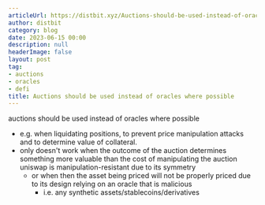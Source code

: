```yaml
---
articleUrl: https://distbit.xyz/Auctions-should-be-used-instead-of-oracles-where-possible
author: distbit
category: blog
date: 2023-06-15 00:00
description: null
headerImage: false
layout: post
tag:
- auctions
- oracles
- defi
title: Auctions should be used instead of oracles where possible
---
```


  


auctions should be used instead of oracles where possible
- e.g. when liquidating positions, to prevent price manipulation attacks and to determine value of collateral.
- only doesn't work when the outcome of the auction determines something more valuable than the cost of manipulating the auction uniswap is manipulation-resistant due to its symmetry
	- or when then the asset being priced will not be properly priced due to its design relying on an oracle that is malicious
		- i.e. any synthetic assets/stablecoins/derivatives